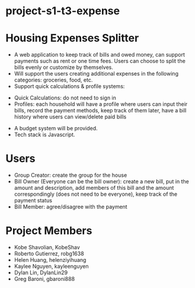 # project-s1-t3-expense

# Housing Expenses Splitter
 
* A web application to keep track of bills and owed money, can support payments such as rent or one time fees. Users can choose to split the bills evenly or customize by themselves.
* Will support the users creating additional expenses in the following categories: groceries, food, etc.
* Support quick calculations & profile systems:
- Quick Calculations: do not need to sign in
- Profiles: each household will have a profile where users can input their bills, record the payment methods, keep track of them later, have a bill history where users can view/delete paid bills
* A budget system will be provided.
* Tech stack is Javascript.

# Users

* Group Creator: create the group for the house 
* Bill Owner (Everyone can be the bill owner): create a new bill, put in the amount and description, add members of this bill and the amount correspondingly (does not need to be everyone), keep track of the payment status
* Bill Member: agree/disagree with the payment

# Project Members

* Kobe Shavolian, KobeShav
* Roberto Gutierrez, robg1638
* Helen Huang, helenziyihuang
* Kaylee Nguyen, kayleenguyen
* Dylan Lin, DylanLin29
* Greg Baroni, gbaroni888
